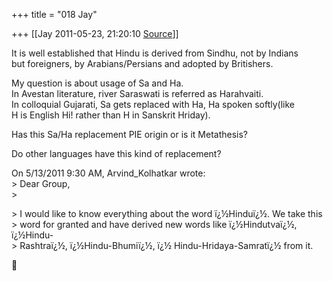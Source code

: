 +++
title = "018 Jay"

+++
[[Jay	2011-05-23, 21:20:10 [Source](https://groups.google.com/g/samskrita/c/RcK3Z3K5NVY)]]



It is well established that Hindu is derived from Sindhu, not by Indians  
but foreigners, by Arabians/Persians and adopted by Britishers.

  
My question is about usage of Sa and Ha.  
In Avestan literature, river Saraswati is referred as Harahvaiti.  
In colloquial Gujarati, Sa gets replaced with Ha, Ha spoken softly(like  
H is English Hi! rather than H in Sanskrit Hriday).

Has this Sa/Ha replacement PIE origin or is it Metathesis?

Do other languages have this kind of replacement?

  
On 5/13/2011 9:30 AM, Arvind_Kolhatkar wrote:  
\> Dear Group,  
\>  

\> I would like to know everything about the word ï¿½Hinduï¿½. We take this  
\> word for granted and have derived new words like ï¿½Hindutvaï¿½, ï¿½Hindu-  
\> Rashtraï¿½, ï¿½Hindu-Bhumiï¿½, ï¿½ Hindu-Hridaya-Samratï¿½ from it.



